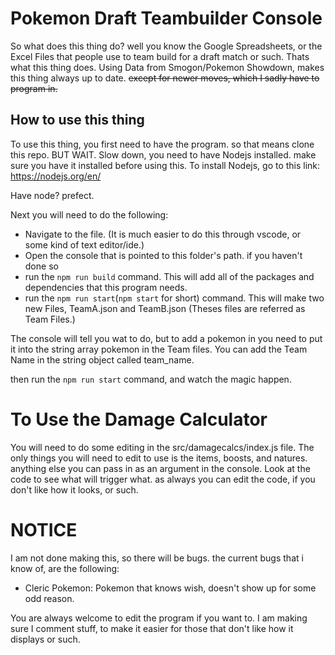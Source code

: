 # Pokemon Draft Teambuilder Console
So what does this thing do? well you know the Google Spreadsheets, or the Excel Files that people use to team build for a draft match or such. Thats what this thing does. Using Data from Smogon/Pokemon Showdown, makes this thing always up to date. ~~except for newer moves, which I sadly have to program in.~~

## How to use this thing
To use this thing, you first need to have the program. so that means clone this repo.
BUT WAIT. Slow down, you need to have Nodejs installed. make sure you have it installed before using this.
To install Nodejs, go to this link: https://nodejs.org/en/

Have node? prefect.

Next you will need to do the following:
- Navigate to the file. (It is much easier to do this through vscode, or some kind of text editor/ide.)
- Open the console that is pointed to this folder's path. if you haven't done so
- run the `npm run build` command. This will add all of the packages and dependencies that this program needs.
- run the `npm run start`(`npm start` for short) command. This will make two new Files, TeamA.json and TeamB.json (Theses files are referred as Team Files.)

The console will tell you wat to do, but to add a pokemon in you need to put it into the string array pokemon in the Team files.
You can add the Team Name in the string object called team_name.

then run the `npm run start` command, and watch the magic happen.

# To Use the Damage Calculator
You will need to do some editing in the src/damagecalcs/index.js file.
The only things you will need to edit to use is the items, boosts, and natures. anything else you can pass in as an argument in the console. Look at the code to see what will trigger what. as always you can edit the code, if you don't like how it looks, or such.


# NOTICE
I am not done making this, so there will be bugs. the current bugs that i know of, are the following:
 
- Cleric Pokemon: Pokemon that knows wish, doesn't show up for some odd reason.

You are always welcome to edit the program if you want to. I am making sure I comment stuff, to make it easier for those that don't like how it displays or such.
